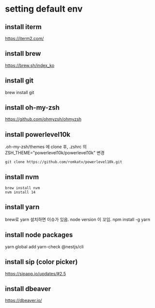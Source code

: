 # setting default env

## install iterm
https://iterm2.com/

## install brew
https://brew.sh/index_ko

## install git
brew install git

## install oh-my-zsh
https://github.com/ohmyzsh/ohmyzsh

## install powerlevel10k
.oh-my-zsh/themes 에 clone 후, .zshrc 의 ZSH_THEME="powerlevel10k/powerlevel10k" 변경
```
git clone https://github.com/romkatv/powerlevel10k.git 
```

## install nvm
```
brew install nvm
nvm install 14
```

## install yarn
brew로 yarn 설치하면 이슈가 있음. node version 이 꼬임.
npm install -g yarn

## install node packages
yarn global add yarn-check @nestjs/cli

## install sip (color picker)
https://sipapp.io/updates/#2.5

## install dbeaver
https://dbeaver.io/

